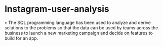 # Instagram-user-analysis

•	The SQL programming language has been used to analyze and derive solutions to the problems so that the data can be used by teams across the business to launch a new marketing campaign and decide on features to build for an app.
